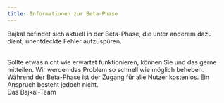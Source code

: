 ```yaml
---
title: Informationen zur Beta-Phase
---
```


Bajkal befindet sich aktuell in der Beta-Phase, die unter anderem dazu dient, unentdeckte Fehler aufzuspüren.

<br>
Sollte etwas nicht wie erwartet funktionieren, können Sie und das gerne mitteilen. Wir werden das Problem so schnell wie möglich beheben.

<br>
Während der Beta-Phase ist der Zugang für alle Nutzer kostenlos. Ein Anspruch besteht jedoch nicht.

<br>
Das Bajkal-Team
